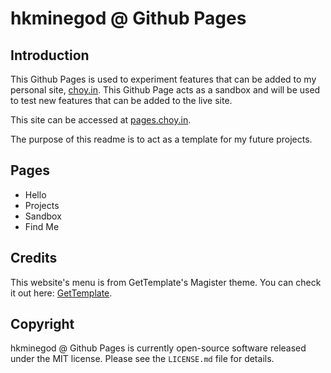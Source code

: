 hkminegod @ Github Pages
==========

Introduction
------------
This Github Pages is used to experiment features that can be added to my personal site, [choy.in](http://choy.in). This Github Page acts as a sandbox and will be used to test new features that can be added to the live site.

This site can be accessed at [pages.choy.in](https://pages.choy.in).

The purpose of this readme is to act as a template for my future projects.

Pages
------------
- Hello
- Projects
- Sandbox
- Find Me

Credits
------------
This website's menu is from GetTemplate's Magister theme. You can check it out here: [GetTemplate](http://www.gettemplate.com/).

Copyright
------------
hkminegod @ Github Pages is currently open-source software released under the MIT license. Please see
the `LICENSE.md` file for details.
